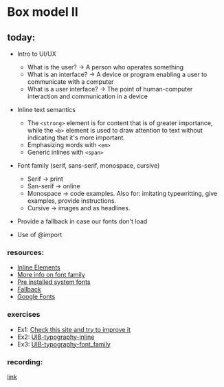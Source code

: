 # Box model II

## today:

- Intro to UI/UX

  - What is the user? -> A person who operates something
  - What is an interface? -> A device or program enabling a user to communicate with a computer
  - What is a user interface? -> The point of human-computer interaction and communication in a device

- Inline text semantics

  - The `<strong>` element is for content that is of greater importance, while the `<b>` element is used to draw attention to text without indicating that it's more important.
  - Emphasizing words with `<em>`
  - Generic inlines with `<span>`

- Font family (serif, sans-serif, monospace, cursive)
  - Serif -> print
  - San-serif -> online
  - Monospace -> code examples. Also for: imitating typewritting, give examples, provide instructions.
  - Cursive -> images and as headlines.
- Provide a fallback in case our fonts don't load
- Use of @import

### resources:

- [Inline Elements](https://developer.mozilla.org/en-US/docs/Web/HTML/Inline_elements)
- [More info on font family](https://www.impressionwebstudio.com/en/news_articles/font_families.html)
- [Pre installed system fonts](https://web.mit.edu/jmorzins/www/fonts.html)
- [Fallback](https://css-tricks.com/css-basics-fallback-font-stacks-robust-web-typography/)
- [Google Fonts](https://fonts.google.com/)

### exercises

- Ex1: [Check this site and try to improve it](https://userinyerface.com/)
- Ex2: [UIB-typography-inline](https://classroom.github.com/a/muxHdipY)
- Ex3: [UIB-typography-font_family](https://classroom.github.com/a/qABkmFKV)

### recording:

[link](https://us02web.zoom.us/rec/share/i4ChhdgxFa-Xt4YcYv2Z4y71NhuFDRbGwv4VOrq2N1Xoja8Jqace7V0u9zYXrzTd._CGFXCiYi-_0ZfwD)

